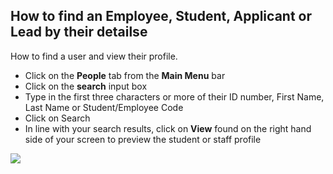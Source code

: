 ## **How to find an Employee, Student, Applicant or  Lead by their detailse**

How to find a user and view their profile. 

-   Click on the **People** tab from the **Main Menu** bar
-   Click on the **search** input box
-   Type in the first three characters or more of their ID number, First Name, Last Name or Student/Employee Code
-   Click on Search
-   In line with your search results, click on **View** found on the right hand side of your screen to preview the student or staff profile

[![](https://studentmanager.blob.core.windows.net/resources/d5068876-79c5-458a-aa92-1ab25ba80b74.png)](https://studentmanager.blob.core.windows.net/resources/d5068876-79c5-458a-aa92-1ab25ba80b74.png)
<!--stackedit_data:
eyJoaXN0b3J5IjpbMTUyMjY2MTQ2LC00MjMyNjM4ODYsLTYzNz
QxNzQwXX0=
-->